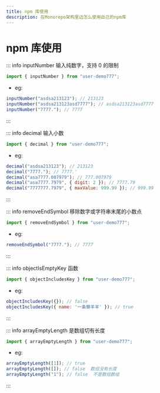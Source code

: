 ```yaml
---
title: npm 库使用
description: 在Monorepo架构里边怎么使用自己的npm库
---
```


# npm 库使用

::: info inputNumber 输入纯数字，支持 0 的限制
```js
import { inputNumber } from "user-demo777";
```
- eg:
```js
inputNumber("asdsa213123"); // 213123
inputNumber("asdsa213123asd7777"); // asdsa213123asd7777
inputNumber("7777."); // 7777
```
:::

::: info decimal 输入小数

```js
import { decimal } from "user-demo777";
```
- eg:
```js
decimal("asdsa213123"); // 213123
decimal("7777."); // 7777.'
decimal("asa7777.007979"); // 777.007979
decimal("asa7777.7979", { digit: 2 }); // 7777.79
decimal("7777777.7979", { maxValue: 999.99 }); // 999.99
```

:::

::: info removeEndSymbol 移除数字或字符串末尾的小数点

```js
import { removeEndSymbol } from "user-demo777";
```
- eg:
```js
removeEndSymbol("7777."); // 7777
```
:::

::: info objectIsEmptyKey 函数
```js
import { objectIncludesKey } from "user-demo777";
```
- eg:
```js
objectIncludesKey({}); // false
objectIncludesKey({ name: '一条懒羊羊' }); // true
```
:::

::: info arrayEmptyLength 是数组切有长度

```js
import { arrayEmptyLength } from "user-demo777";
```
- eg:
```js
arrayEmptyLength([1]); // true
arrayEmptyLength([]); // false  数组没有长度
arrayEmptyLength("1"); // false  不是数组数组
```

:::
